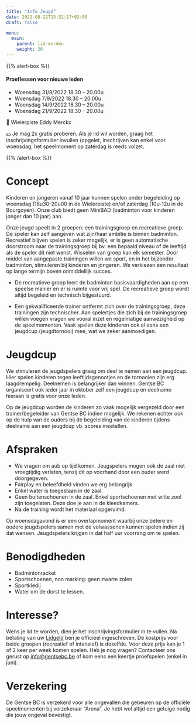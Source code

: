 ```yaml
---
title: "Info Jeugd"
date: 2022-08-22T15:52:17+02:00
draft: false

menu:
  main:
    parent: lid-worden
    weight: 20
---
```


{{% alert-box %}}
#### Proeflessen voor nieuwe leden
* Woensdag 31/8/2022 18.30 – 20.00u
* Woensdag 7/9/2022 18.30 – 20.00u
* Woensdag 14/9/2022 18.30 – 20.00u
* Woensdag 21/9/2022 18.30 – 20.00u

🎯 Wielerpiste Eddy Merckx

💶 Je mag 2x gratis proberen. Als je lid wil worden, graag het inschrijvingsformulier invullen (opgelet, inschrijven kan enkel voor woensdag, het speelmoment op zaterdag is reeds volzet.

{{% /alert-box %}}

# Concept

Kinderen en jongeren vanaf 10 jaar kunnen spelen onder begeleiding op woensdag (18u30-20u00 in de Wielerpiste) en/of zaterdag (10u-12u in de Bourgoyen).
Onze club biedt geen MiniBAD (badminton voor kinderen jonger dan 10 jaar) aan.

Onze jeugd speelt in 2 groepen: een trainingsgroep en recreatieve groep. De speler kan zelf aangeven wat zijn/haar ambitie is binnen badminton. Recreatief blijven spelen is zeker mogelijk, er is geen automatische doorstroom naar de trainingsgroep bij bv. een bepaald niveau of de leeftijd als de speler dit niet wenst. Wisselen van groep kan elk semester. Door middel van aangepaste trainingen willen we sport, en in het bijzonder badminton, stimuleren bij kinderen en jongeren. We verkiezen een resultaat op lange termijn boven onmiddellijk succes.

* De recreatieve groep leert de badminton basisvaardigheden aan op een speelse manier en er is ruimte voor vrij spel. De recreatieve groep wordt altijd begeleid en technisch bijgestuurd.

* Een gekwalificeerde trainer ontfermt zich over de trainingsgroep, deze trainingen zijn technischer. Aan spelertjes die zich bij de trainingsgroep willen voegen vragen we vooral inzet en regelmatige aanwezigheid op de speelmomenten. Vaak spelen deze kinderen ook al eens een jeugdcup (jeugdtornooi) mee, wat we zeker aanmoedigen.

# Jeugdcup

We stimuleren de jeugdspelers graag om deel te nemen aan een jeugdcup. Hier spelen kinderen tegen leeftijdsgenootjes en de tornooien zijn erg laagdrempelig. Deelnemen is belangrijker dan winnen. Gentse BC organiseert ook ieder jaar in oktober zelf een jeugdcup en deelname hieraan is gratis voor onze leden.

Op de jeugdcup worden de kinderen zo vaak mogelijk vergezeld door een trainer/begeleider van Gentse BC indien mogelijk. We rekenen echter ook op de hulp van de ouders bij de begeleiding van de kinderen tijdens deelname aan een jeugdcup vb. scores meetellen.

# Afspraken

* We vragen om aub op tijd komen. Jeugspelers mogen ook de zaal niet vroegtijdig verlaten, tenzij dit op voorhand door een ouder werd doorgegeven.
* Fairplay en beleefdheid vinden we erg belangrijk
* Enkel water is toegestaan in de zaal.
* Geen buitenschoenen in de zaal. Enkel sportschoenen met witte zool zijn toegelaten. Deze doe je aan in de kleedkamers.
* Na de training wordt het materiaal opgeruimd.

Op woensdagavond is er een overlapmoment waarbij onze betere en oudere jeugdspelers samen met de volwassenen kunnen spelen indien zij dat wensen. Jeugdspelers krijgen in dat half uur voorrang om te spelen.

# Benodigdheden

* Badmintonracket
*  Sportschoenen, non marking: geen zwarte zolen
*  Sportkledij
*  Water om de dorst te lessen.

# Interesse?

Wens je lid te worden, dien je het inschrijvingsformulier in te vullen. Na betaling van uw [Lidgeld](/clubinfo/lidgeld) ben je officieel ingeschreven.  De kostprijs voor beide groepen (recreatief of intensief) is dezelfde. Voor deze prijs kan je 1 of 2 keer per week komen spelen.
Heb je nog vragen? Contacteer ons gerust op info@gentsebc.be of kom eens een keertje proefspelen (enkel in juni).


# Verzekering

De Gentse BC is verzekerd voor alle ongevallen die gebeuren op de officiële speelmomenten bij verzekeraar “Arena”. Je hebt wel altijd een getuige nodig die jouw ongeval bevestigt.